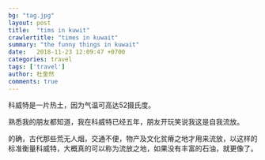 ```yaml
---
bg: "tag.jpg"
layout: post
title:  "tims in kuwit"
crawlertitle: "times in kuwait"
summary: "the funny things in kuwait"
date:   2018-11-23 12:09:47 +0700
categories: travel
tags: ['travel']
author: 杜奎然
comments: true
---
```


科威特是一片热土，因为气温可高达52摄氏度。

熟悉我的朋友都知道，我在科威特已经五年，朋友开玩笑说我这是自我流放。

的确，古代那些荒无人烟，交通不便，物产及文化贫瘠之地才用来流放，以这样的标准衡量科威特，大概真的可以称为流放之地，如果没有丰富的石油，就更像了。
